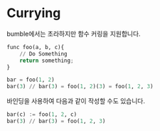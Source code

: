 # Currying

bumble에서는 초라하지만 함수 커링을 지원합니다.

```python
func foo(a, b, c){
    // Do Something
    return something;
}

bar = foo(1, 2)
bar(3) // bar(3) = foo(1, 2)(3) = foo(1, 2, 3)
```

바인딩을 사용하여 다음과 같이 작성할 수도 있습니다.
```python
bar(c) := foo(1, 2, c)
bar(3) // bar(3) = foo(1, 2, 3)
```
